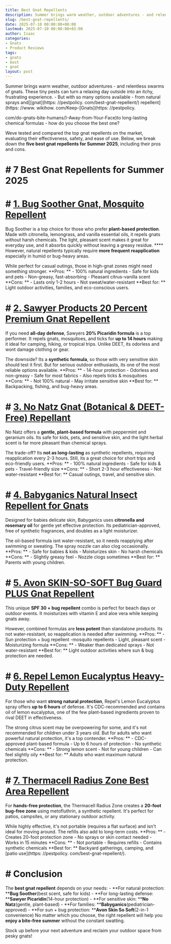 ```yaml
---
title: Best Gnat Repellents
description: Summer brings warm weather, outdoor adventures - and relentless swarms of gnats. These tiny pests can turn a relaxing day outside into an itchy, frustrating...
slug: /best-gnat-repellents/
date: 2025-07-10 00:00:00+00:00
lastmod: 2025-07-10 00:00:00+03:00
author: Isaac
categories:
- Gnats
- Product Reviews
tags:
- gnats
- best
- gnat
layout: post
---
```


Summer brings warm weather, outdoor adventures - and relentless swarms of gnats. These tiny pests can turn a relaxing day outside into an itchy, frustrating experience. - But with so many options available - from natural sprays and[[gnat](https: //pestpolicy. com/best-gnat-repellent/) repellent](https: //www. wikihow. com/Keep-[Gnats](https: //pestpolicy.

com/do-gnats-bite-humans/)-Away-from-Your-Face)to long-lasting chemical formulas - how do you choose the best one?

Weve tested and compared the top gnat repellents on the market, evaluating their effectiveness, safety, and ease of use. Below, we break down the **five best gnat repellents for Summer 2025**, including their pros and cons.

# # 7 Best Gnat Repellents for Summer 2025

# # [1. Bug Soother Gnat, Mosquito Repellent](https://www.amazon.com/dp/B00E3C1QJ0/?tag=p-policy-20)

Bug Soother is a top choice for those who prefer **plant-based protection**. Made with citronella, lemongrass, and vanilla essential oils, it repels gnats without harsh chemicals. The light, pleasant scent makes it great for everyday use, and it absorbs quickly without leaving a greasy residue. **** However, natural repellents typically require **more frequent reapplication** especially in humid or bug-heavy areas.

While perfect for casual outings, those in high-gnat zones might need something stronger. **Pros: ** - 100% natural ingredients - Safe for kids and pets - Non-greasy, fast-absorbing - Pleasant citrus-vanilla scent **Cons: ** - Lasts only 1-2 hours - Not sweat/water-resistant **Best for: ** Light outdoor activities, families, and eco-conscious users.

# # [2. Sawyer Products 20 Percent Premium Gnat Repellent](https://www.amazon.com/dp/B00VV5KRD8/?tag=p-policy-20)

If you need **all-day defense**, Sawyers **20% Picaridin formula** is a top performer. It repels gnats, mosquitoes, and ticks for **up to 14 hours** making it ideal for camping, hiking, or tropical trips. Unlike DEET, its odorless and wont damage clothing or gear.

The downside? Its a **synthetic formula**, so those with very sensitive skin should test it first. But for serious outdoor enthusiasts, its one of the most reliable options available. **Pros: ** - 14-hour protection - Odorless and non-greasy - Safe for most fabrics - Also repels ticks & mosquitoes **Cons: ** - Not 100% natural - May irritate sensitive skin **Best for: ** Backpacking, fishing, and bug-heavy areas.

# # [3. No Natz Gnat (Botanical & DEET-Free) Repellant](https://www.amazon.com/dp/B082DM6VR3/?tag=p-policy-20)

No Natz offers a **gentle, plant-based formula** with peppermint and geranium oils. Its safe for kids, pets, and sensitive skin, and the light herbal scent is far more pleasant than chemical sprays.

The trade-off? Its **not as long-lasting** as synthetic repellents, requiring reapplication every 2-3 hours. Still, its a great choice for short trips and eco-friendly users. **Pros: ** - 100% natural ingredients - Safe for kids & pets - Travel-friendly size **Cons: ** - Short 2-3 hour effectiveness - Not water-resistant **Best for: ** Casual outings, travel, and sensitive skin.

# # [4. Babyganics Natural Insect Repellent for Gnats](https://www.amazon.com/dp/B00AN4ASBO/?tag=p-policy-20)

Designed for babies delicate skin, Babyganics uses **citronella and rosemary oil** for gentle yet effective protection. Its pediatrician-approved, free of synthetic fragrances, and doubles as a light moisturizer.

The oil-based formula isnt water-resistant, so it needs reapplying after swimming or sweating. The spray nozzle can also clog occasionally. **Pros: ** - Safe for babies & kids - Moisturizes skin - No harsh chemicals **Cons: ** - Slightly greasy feel - Nozzle clogs sometimes **Best for: ** Parents with young children.

# # [5. Avon SKIN-SO-SOFT Bug Guard PLUS Gnat Repellent](https://www.amazon.com/dp/B0059JMJWO/?tag=p-policy-20)

This unique **SPF 30 + bug repellent** combo is perfect for beach days or outdoor events. It moisturizes with vitamin E and aloe vera while keeping gnats away.

However, combined formulas are **less potent** than standalone products. Its not water-resistant, so reapplication is needed after swimming. **Pros: ** - Sun protection + bug repellent -mosquito repellents - Light, pleasant scent - Moisturizing formula **Cons: ** - Weaker than dedicated sprays - Not water-resistant **Best for: ** Light outdoor activities where sun & bug protection are needed.

# # [**6. Repel Lemon Eucalyptus  Heavy-Duty Repellent**](https://www.amazon.com/dp/B010AFV1LQ/?tag=p-policy-20)

For those who want **strong natural protection**, Repel's Lemon Eucalyptus spray offers **up to 6 hours** of defense. It's CDC-recommended and contains oil of lemon eucalyptus, one of the few plant-based ingredients proven to rival DEET in effectiveness.

The strong citrus scent may be overpowering for some, and it's not recommended for children under 3 years old. But for adults who want powerful natural protection, it's a top contender. **Pros: ** - CDC-approved plant-based formula - Up to 6 hours of protection - No synthetic chemicals **Cons: ** - Strong lemon scent - Not for young children - Can feel slightly oily **Best for: ** Adults who want maximum natural protection.

# # [**7. Thermacell Radius Zone  Best Area Repellent**](https://www.amazon.com/dp/B093X9YNYF/?tag=p-policy-20)

For **hands-free protection**, the Thermacell Radius Zone creates a **20-foot bug-free zone** using metofluthrin, a synthetic repellent. It's perfect for patios, campsites, or any stationary outdoor activity.

While highly effective, it's not portable (requires a flat surface) and isn't ideal for moving around. The refills also add to long-term costs. **Pros: ** - Creates 20-foot protection zone - No sprays or skin contact needed - Works in 15 minutes **Cons: ** - Not portable - Requires refills - Contains synthetic chemicals **Best for: ** Backyard gatherings, camping, and [patio use](https: //pestpolicy. com/best-gnat-repellent/).

# # **Conclusion**

The **best gnat repellent** depends on your needs: - **For natural protection: ****Bug Soother**(best scent, safe for kids) - **For long-lasting defense: ****Sawyer Picaridin**(14-hour protection) - **For sensitive skin: ****No Natz**(gentle, plant-based) - **For families: ****Babyganics**(pediatrician-approved) - **For sun + bug protection: ****Avon Skin So Soft**(2-in-1 convenience) No matter which you choose, the right repellent will help you **enjoy a bite-free summer** without the constant swatting.

Stock up before your next adventure and reclaim your outdoor space from pesky gnats!
